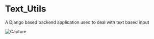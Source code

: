 # Text_Utils
A Django based backend application used to deal with text based input 

![Capture](https://user-images.githubusercontent.com/63875409/115379972-b1f7e100-a1ef-11eb-8c5b-370d22402b73.PNG)
